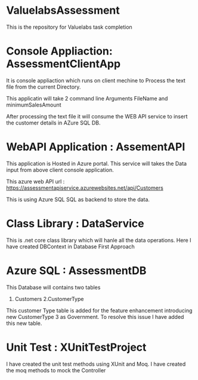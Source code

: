 # ValuelabsAssessment
This is the repository for Valuelabs task completion
# Console Appliaction: AssessmentClientApp

It is console appliaction which runs on client mechine to Process the text file from the current Directory.

This applicatin will take 2 command line Arguments FileName and minimumSalesAmount

After processing the text file it will consume the WEB API service to insert the customer details in AZure SQL DB.


# WebAPI Application : AssementAPI

This application is Hosted in Azure portal.
This service will takes the Data input from above client console application.

This azure web API url : https://assessmentapiservice.azurewebsites.net/api/Customers

This is using Azure SQL SQL as backend to store the data.


# Class Library : DataService

This is .net core class library which will hanle all the data operations.
Here I have created DBContext in Database First Approach

# Azure SQL : AssessmentDB

This Database will contains two tables 
1. Customers
2.CustomerType

This customer Type table is added for the feature enhancement introducing new CustomerType 3 as Government. To resolve this issue I have added this new table.


# Unit Test : XUnitTestProject
I have created the unit test methods using XUnit and Moq.
I have created the moq methods to mock the Controller



